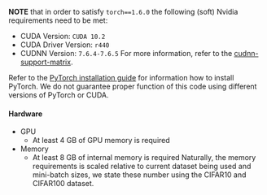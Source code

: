 **NOTE** that in order to satisfy `torch==1.6.0` the following (soft) Nvidia requirements need to be met:
- CUDA Version: `CUDA 10.2`
- CUDA Driver Version: `r440`
- CUDNN Version: `7.6.4-7.6.5`
For more information, refer to the [cudnn-support-matrix](https://docs.nvidia.com/deeplearning/sdk/cudnn-support-matrix/index.html).

Refer to the [PyTorch installation guide](https://pytorch.org/) for information how to install PyTorch. We do not guarantee proper function of this code using different versions of PyTorch or CUDA.

#### Hardware ####
- GPU
  - At least 4 GB of GPU memory is required
- Memory
  - At least 8 GB of internal memory is required
Naturally, the memory requirements is scaled relative to current dataset being used and mini-batch sizes, we state these number using the CIFAR10 and CIFAR100 dataset.
